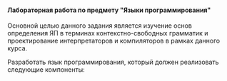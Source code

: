 #### Лабораторная работа по предмету "Языки программирования"

Основной целью данного задания является изучение основ определения ЯП в терминах контекстно-свободных грамматик и проектирование интерпретаторов и компиляторов в рамках данного курса.

Разработать язык программирования, который должен реализовать следующие компоненты:
